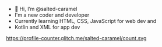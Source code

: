 - 👋 Hi, I’m @salted-caramel
- I'm a new coder and developer
- Currently learning HTML, CSS, JavaScript for web dev and
- Kotlin and XML for app dev

<!---
salted-caramel/salted-caramel is a ✨ special ✨ repository because its `README.md` (this file) appears on your GitHub profile.
You can click the Preview link to take a look at your changes.
--->

https://profile-counter.glitch.me/salted-caramel/count.svg
